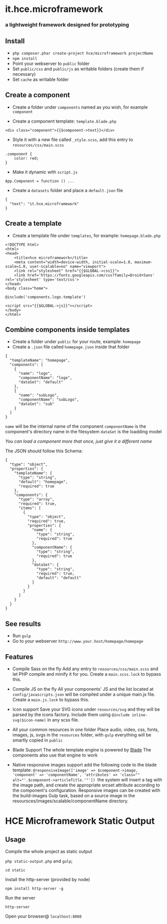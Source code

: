 # it.hce.microframework
### a lightweight framework designed for prototyping

## Install
* `php composer.phar create-project hce/microframework projectName`
* `npm install`
* Point your webserver to `public` folder
* Set `public/css` and `public/js` as writable folders (create them if necessary)
* Set `cache` as writable folder

## Create a component
* Create a folder under `components` named as you wish, for example `component`

* Create a component template: `template.blade.php`

```
<div class="component">{{$component->text}}</div>
```

* Style it with a new file called `_style.scss`, add this entry to `resources/css/main.scss`

```
.component {
    color: red;
}
```

* Make it dynamic with `script.js`

```
App.Component = function () ...
```

* Create a `datasets` folder and place a `default.json` file

```
{
  "text": "it.hce.microframework"
}
```

## Create a template

* Create a template file under `templates`, for example: `homepage.blade.php`

```
<!DOCTYPE html>
<html>
<head>
    <title>hce microframework</title>
    <meta content="width=device-width, initial-scale=1.0, maximum-scale=1.0, user-scalable=no" name="viewport">
    <link rel="stylesheet" href="{{$GLOBAL->css}}">
    <link href='https://fonts.googleapis.com/css?family=Droid+Sans' rel='stylesheet' type='text/css'>
</head>
<body class="home">

@include('components.logo.template')

<script src="{{$GLOBAL->js}}"></script>
</body>
</html>
```

## Combine components inside templates

* Create a folder under `public` for your route, example: `homepage`
* Create a `.json` file called `homepage.json` inside that folder

```
{
  "templateName": "homepage",
  "components": [
    {
      "name": "logo",
      "componentName": "logo",
      "dataSet": "default"
    },
    {
      "name": "subLogo",
      "componentName": "subLogo",
      "dataSet": "sub"
    }
  ]
}
```

`name` will be the internal name of the component
`componentName` is the component's directory name in the filesystem
`dataSet` is the loadding model

*You can load a component more that once, just give it a different name*

The JSON should follow this Schema:
```
{
  "type": "object",
  "properties": {
    "templateName": {
      "type": "string",
      "default": "homepage",
      "required": true
    },
    "components": {
      "type": "array",
      "required": true,
      "items": [
        {
          "type": "object",
          "required": true,
          "properties": {
            "name": {
              "type": "string",
              "required": true
            },
            "componentName": {
              "type": "string",
              "required": true
            },
            "dataSet": {
              "type": "string",
              "required": true,
              "default": "default"
            }
          }
        }
      ]
    }
  }
}
```

## See results

* Run `gulp`
* Go to your webserver `http://www.your.host/homepage/homepage`

## Features

* Compile Sass on the fly
Add any entry to `resources/css/main.scss` and let PHP compile and minify it for you.
Create a `main.scss.lock` to bypass this.

* Compile JS on the fly
All your components' JS and the list located at `config/javascripts.json` will be compiled under a unique main.js file.
Create a `main.js.lock` to bypass this.

* Icon support
Save your SVG icons under `resources/svg` and they will be parsed by the icons factory.
Include them using `@include inline-svg($icon-name)` in any scss file.

* All your common resources in one folder
Place audio, video, css, fonts, images, js, svgs in the `resources` folder, with `gulp` everything will be smartly copied in `public`

* Blade Support
The whole template engine is powered by [Blade](https://laravel.com/docs/5.1/blade)
The components also use that engine to work

* Native responsive images support
add the following code to the blade template:
`@responsiveImage(['image' => $component->image, 'component' => 'componentName', 'attributes' => 'class="" alt="'.$component->articleTitle.'"'])
`the system will insert a tag with the image path, and create the appropriate srcset attribute according to the component's configuration. Responsive images can be created with the build-images Gulp task, based on a source image in the resoursces/images/scalable/componentName directory.

# HCE Microframework Static Output

## Usage
Compile the whole project as static output

`php static-output.php` and `gulp`;

`cd static`

Install the http-server (provided by node)

`npm install http-server -g`

Run the server

`http-server`

Open your browser@
`localhost:8080`